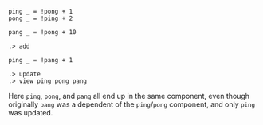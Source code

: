 ```unison
ping _ = !pong + 1
pong _ = !ping + 2

pang _ = !pong + 10
```

```ucm
.> add
```

```unison
ping _ = !pang + 1
```

```ucm
.> update
.> view ping pong pang
```

Here `ping`, `pong`, and `pang` all end up in the same component, even though originally `pang` was a dependent of
the `ping`/`pong` component, and only `ping` was updated.
